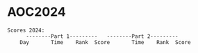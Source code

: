 # AOC2024

    Scores 2024:
          --------Part 1---------   --------Part 2---------
        Day       Time    Rank  Score       Time    Rank  Score

